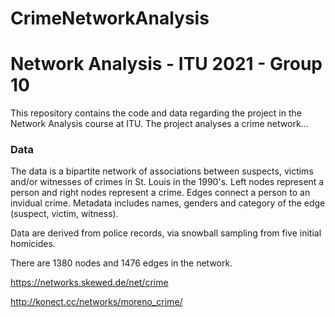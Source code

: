 # CrimeNetworkAnalysis

# Network Analysis - ITU 2021 - Group 10

This repository contains the code and data regarding the project in the Network Analysis course at ITU.
The project analyses a crime network...

### Data
The data is a bipartite network of associations between suspects, victims and/or witnesses of crimes in St. Louis in the 1990's. Left nodes represent a person and right nodes represent a crime. Edges connect a person to an invidual crime. Metadata includes names, genders and category of the edge (suspect, victim, witness).

Data are derived from police records, via snowball sampling from five initial homicides.

There are 1380 nodes and 1476 edges in the network.

https://networks.skewed.de/net/crime

http://konect.cc/networks/moreno_crime/
